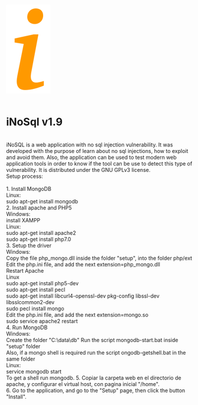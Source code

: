![alt tag](https://raw.githubusercontent.com/maxpowersi/iNoSql/master/res/img/icon.png)<br/>
<br>
# iNoSql v1.9
<br/>
iNoSQL is a web application with no sql injection vulnerability. It was developed with the purpose of learn about no sql injections, how to exploit and avoid them. Also, the application can be used to test modern web application tools in order to know if the tool can be use to detect this type of vulnerability. It is distributed under the GNU GPLv3 license.<br/>
Setup process: <br/>
<br/>
1. Install MongoDB<br/>
	Linux:<br/>
		sudo apt-get install mongodb<br/>
2. Install apache and PHP5<br/>
    Windows:<br/>
        install XAMPP<br/>
    Linux:<br >
        sudo apt-get install apache2<br/>
        sudo apt-get install php7.0<br/>
3. Setup the driver<br/>
    Windows:<br/>
        Copy the file php_mongo.dll inside the folder "setup", into the folder php/ext<br/>
        Edit the php.ini file, and add the next extension=php_mongo.dll<br/>
        Restart Apache<br/>
    Linux<br/>
        sudo apt-get install php5-dev<br >
        sudo apt-get install pecl<br/>
        sudo apt-get install libcurl4-openssl-dev pkg-config libssl-dev libsslcommon2-dev<br />
        sudo pecl install mongo<br/>
        Edit the php.ini file, and add the next extension=mongo.so<br/>
        sudo service apache2 restart<br/>
4. Run MongoDB<br/>
    Windows:<br/>
		Create the folder "C:\data\db"
        Run the script mongodb-start.bat inside "setup" folder<br/>
        Also, if a mongo shell is required run the script ongodb-getshell.bat in the same folder<br/>
    Linux:<br/>
        service mongodb start<br/>
        To get a shell run mongodb.
5. Copiar la carpeta web en el directorio de apache, y configurar el virtual host, con pagina inicial "/home".<br/>
6. Go to the application, and go to the "Setup" page, then click the button "Install".<br/>
